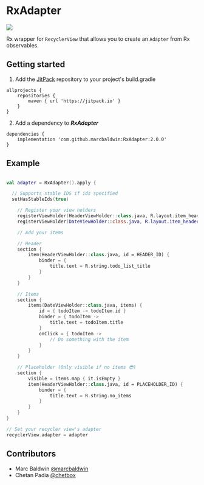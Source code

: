 # RxAdapter
[![](https://jitpack.io/v/marcbaldwin/RxAdapter.svg)](https://jitpack.io/#marcbaldwin/RxAdapter)

Rx wrapper for ```RecyclerView``` that allows you to create an ```Adapter``` from Rx observables.

## Getting started

1. Add the [JitPack](https://jitpack.io) repository to your project's build.gradle
```
allprojects {
	repositories {
		maven { url 'https://jitpack.io' }
	}
}
```

2. Add a dependency to ***RxAdapter***
```
dependencies {
	implementation 'com.github.marcbaldwin:RxAdapter:2.0.0'
}
```

## Example

```Kotlin

val adapter = RxAdapter().apply {

  // Supports stable IDS if ids specified
  setHasStableIds(true)

	// Register your view holders
	registerViewHolder(HeaderViewHolder::class.java, R.layout.item_header)
	registerViewHolder(DateViewHolder::class.java, R.layout.item_header)

	// Add your items

	// Header
	section {
		item(HeaderViewHolder::class.java, id = HEADER_ID) {
			binder = {
				title.text = R.string.todo_list_title
			}
		}
	}

	// Items
	section {
		items(DateViewHolder::class.java, items) {
			id = { todoItem -> todoItem.id }
			binder = { todoItem ->
				title.text = todoItem.title
			}
			onClick = { todoItem ->
				// Do something with the item
			}
		}
	}

	// Placeholder (Only visible if no items 😎)
	section {
		visible = items.map { it.isEmpty }
        item(HeaderViewHolder::class.java, id = PLACEHOLDER_ID) {
            binder = {
                title.text = R.string.no_items
            }
        }
	}
}

// Set your recycler view's adapter
recyclerView.adapter = adapter

```

## Contributors

- Marc Baldwin [@marcbaldwin](https://github.com/marcbaldwin)
- Chetan Padia [@chetbox](https://github.com/chetbox)
